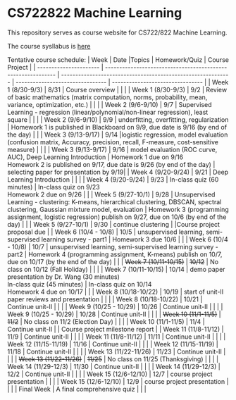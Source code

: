 # CS722822 Machine Learning
This repository serves as course website for CS722/822 Machine Learning.

The course sysllabus is [here](https://github.com/fengjiaowang7/CS722822/blob/main/CS722_822_syllabus_new.pdf)

Tentative course schedule:
| Week                   | Date |Topics                                                       | Homework/Quiz | Course Project                            |
| ---------------------- |  ------------------------------------------------------------ | ------------------------------------------------------------ | -------------------------------- | -------------------------------- |
| Week 1 (8/30-9/3)      | 8/31 | Course overview |                                  | |
| Week 1 (8/30-9/3)      | 9/2 | Review of basic mathematics (matrix computation, norms, probability, mean, variance, optimization, etc.) |                                  | |
| Week 2 (9/6-9/10)      | 9/7 | Supervised Learning - regression (linear/polynomial/non-linear regression), least square |                                 | |
| Week 2 (9/6-9/10)      | 9/9 | underfitting, overfitting, regularization |  Homework 1 is published in Blackboard on 9/9, due date is 9/16 (by end of the day)                                | |
| Week 3 (9/13-9/17)     | 9/14 |logistic regression, model evaluation (confusion matrix, Accuracy, precision, recall, F-measure, cost-sensitive measure)                                      |                                  | |
| Week 3 (9/13-9/17)     | 9/16 | model evaluation (ROC curve, AUC), Deep Learning Introduction                                      |  Homework 1 due on 9/16  <br> Homework 2 is published on 9/17, due date is 9/26 (by end of the day)                               | selecting paper for presentation by 9/19|
| Week 4 (9/20-9/24)     | 9/21 | Deep Learning Introduction        |                                | |
| Week 4 (9/20-9/24)     | 9/23 | In-class quiz (60 minutes)        | In-class quiz on 9/23 <br> Homework 2 due on 9/26                                 | |
| Week 5 (9/27-10/1)     | 9/28 | Unsupervised Learning - clustering: K-means, hierarchical clustering, DBSCAN, spectral clustering, Gaussian mixture model, evaluation |  Homework 3 (programming assignment, logistic regression) publish on 9/27, due on 10/6 (by end of the day)                               | |
| Week 5 (9/27-10/1)     | 9/30 | continue clustering |                                  |Course project proposal due |
| Week 6 (10/4 - 10/8)   | 10/5 | unsupervised learning, semi-supervised learning survey - part1                                         |    Homework 3 due 10/6                            | |
| Week 6 (10/4 - 10/8)   | 10/7 | unsupervised learning, semi-supervised learning survey - part2                                         |   Homework 4 (programming assignment, K-means) publish on 10/7, due on 10/17 (by the end of the day)                               | |
| ~~Week 7 (10/11-10/15)~~   | ~~10/12~~ | No class on 10/12 (Fall Holiday)   |  |  |
| Week 7 (10/11-10/15)   | 10/14 | demo paper presentation by Dr. Wang (30 minutes) <br>In-class quiz (45 minutes)            | In-class quiz on 10/14 <br>Homework 4 due on 10/17 |  |
| Week 8 (10/18-10/22)   | 10/19 | start of unit-II<br>paper reviews and presentation           |                                  | |
| Week 8 (10/18-10/22)   | 10/21 | Continue unit-II           |                                  | |
| Week 9 (10/25 - 10/29) | 10/26 | Continue unit-II                                             |                                  | |
| Week 9 (10/25 - 10/29) | 10/28 | Continue unit-II                                             |                                  | |
| ~~Week 10 (11/1-11/5)~~    | ~~11/2~~ | No class on 11/2 (Election Day)                                             |   |  |
| Week 10 (11/1-11/5)    | 11/4 | Continue unit-II                                             |   | Course project milestone report |
| Week 11 (11/8-11/12)   | 11/9 | Continue unit-II                                             |                                  | |
| Week 11 (11/8-11/12)   | 11/11 | Continue unit-II                                             |                                  | |
| Week 12 (11/15-11/19)  | 11/16 | Continue unit-II                                             |                                  | |
| Week 12 (11/15-11/19)  | 11/18 | Continue unit-II                                             |                                  | |
| Week 13 (11/22-11/26)  | 11/23 | Continue unit-II                                             |  |  |
| ~~Week 13 (11/22-11/26)~~  | ~~11/25~~ |  No class on 11/25 (Thanksgiving)                    |  |  |
| Week 14 (11/29-12/3)   | 11/30 | Continue unit-II                                             |                                  | |
| Week 14 (11/29-12/3)   | 12/2 | Continue unit-II                                             |                                  | |
| Week 15 (12/6-12/10)   | 12/7 | course project presentation                                  |               |  |
| Week 15 (12/6-12/10)   | 12/9 | course project presentation                                  |               |  |
| Final Week             | A final comprehensive quiz                                   |                                  | |
